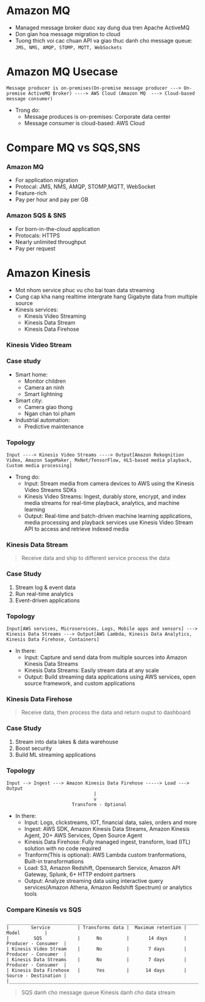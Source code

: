 # Amazon MQ
- Managed message broker duoc xay dung dua tren Apache ActiveMQ
- Don gian hoa message migration to cloud
- Tuong thich voi cac chuan API va giao thuc danh cho message queue: `JMS, NMS, AMQP, STOMP, MQTT, WebSockets`

# Amazon MQ Usecase
```
Message producer is on-premises(On-premise message producer ---> On-premise ActiveMQ Broker) ----> AWS Cloud (Amazon MQ  ---> Cloud-based message consumer)
```
- Trong do:
    + Message produces is on-premises: Corporate data center
    + Message consumer is cloud-based: AWS Cloud

# Compare MQ vs SQS,SNS
### Amazon MQ
- For application migration
- Protocal: JMS, NMS, AMQP, STOMP,MQTT, WebSocket
- Feature-rich
- Pay per hour and pay per GB
### Amazon SQS & SNS
- For born-in-the-cloud application
- Protocals: HTTPS
- Nearly unlimited throughput
- Pay per request

# Amazon Kinesis
- Mot nhom service phuc vu cho bai toan data streaming
- Cung cap kha nang realtime intergrate hang Gigabyte data from multiple source
- Kinesis services:
    + Kinesis Video Streaming
    + Kinesis Data Stream
    + Kinesis Data Firehose

### Kinesis Video Stream
### Case study
- Smart home:
    + Monitor children
    + Camera an ninh
    + Smart lightning
- Smart city:
    + Camera giao thong
    + Ngan chan toi pham
- Industrial automation:
    + Predictive maintenance
### Topology
```
Input ----> Kinesis Video Streams ----> Output[Amazon Rekognition Video, Amazon SageMaker, MxNet/TensorFlow, HLS-based media playback, Custom media processing]
```
- Trong do:
    + Input: Stream media from camera devices to AWS using the Kinesis Video Streams SDKs
    + Kinesis Video Streams: Ingest, durably store, encrypt, and index media streams for real-time playback, analytics, and machine learning
    + Output: Real-time and batch-driven machine learning applications, media processing and playback services use Kinesis Video Stream API to access and retrieve indexed media

### Kinesis Data Stream
>Receive data and ship to different service process the data

### Case Study
1. Stream log & event data
2. Run real-time analytics
3. Event-driven applications

### Topology
```
Input[AWS services, Microservices, Logs, Mobile apps and sensors] ---> Kinesis Data Streams ---> Output[AWS Lambda, Kinesis Data Analytics, Kinesis Data Firehose, Containers]
```
- In there:
    + Input: Capture and send data from multiple sources into Amazon Kinesis Data Streams
    + Kinesis Data Streams: Easily stream data at any scale
    + Output: Build streaming data applications using AWS services, open source framework, and custom applications

### Kinesis Data Firehose
>Receive data, then process the data and return ouput to dashboard

### Case Study
1. Stream into data lakes & data warehouse
2. Boost security
3. Build ML streaming applications

### Topology
```
Input --> Ingest ---> Amazon Kinesis Data Firehose -----> Load ---> Output
                                |
                                v
                        Transform - Optional
```
- In there:
    + Input: Logs, clickstreams, IOT, financial data, sales, orders and more
    + Ingest: AWS SDK, Amazon Kinesis Data Streams, Amazon Kinesis Agent, 20+ AWS Services, Open Source Agent
    + Kinesis Data Firehose: Fully managed ingest, transform, load (ITL) solution with no code required
    + Tranform(This is optional): AWS Lambda custom tranformations, Built-in transformations
    + Load: S3, Amazon Redshift, Opensearch Service, Amazon API Gateway, Splunk, 6+ HTTP endoint partners
    + Output: Analyze streaming data using interactive query services(Amazon Athena, Amazon Redshift Spectrum) or analytics tools

### Compare Kinesis vs SQS
```
________________________________________________________________________________________
|        Service          | Transforms data |  Maximum retention |        Model         |
|         SQS             |      No         |       14 days      | Producer - Consumer  |
| Kinesis Video Stream    |      No         |       7 days       | Producer - Consumer  |
| Kinesis Data Streams    |      No         |       7 days       | Producer - Consumer  |
| Kinesis Data Firehose   |      Yes        |      14 days       | Source - Destination |
|_______________________________________________________________________________________|
```
>SQS danh cho message queue
>Kinesis danh cho data stream
